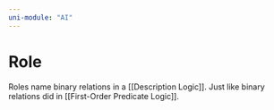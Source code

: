 ```yaml
---
uni-module: "AI"
---
```


# Role

Roles name binary relations in a [[Description Logic]]. Just like binary relations did in [[First-Order Predicate Logic]].
